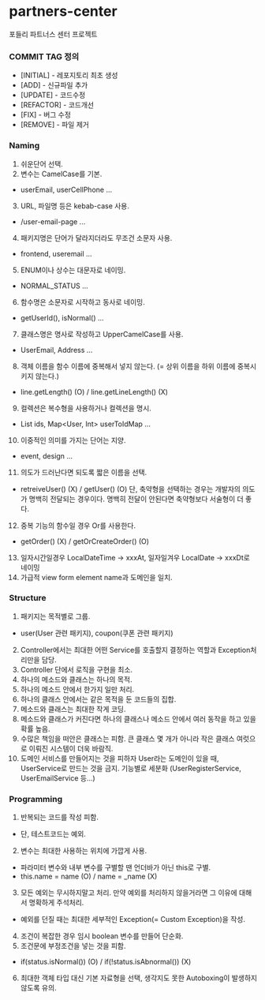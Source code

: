 # partners-center
포들리 파트너스 센터 프로젝트

### COMMIT TAG 정의
- [INITIAL] - 레포지토리 최초 생성
- [ADD] - 신규파일 추가
- [UPDATE] - 코드수정
- [REFACTOR] - 코드개선
- [FIX] - 버그 수정
- [REMOVE] - 파일 제거


### Naming
1. 쉬운단어 선택.
2. 변수는 CamelCase를 기본.
 - userEmail, userCellPhone ...
3. URL, 파일명 등은 kebab-case 사용.
 - /user-email-page ...
4. 패키지명은 단어가 달라지더라도 무조건 소문자 사용.
 - frontend, useremail ...
5. ENUM이나 상수는 대문자로 네이밍.
 - NORMAL_STATUS ...
6. 함수명은 소문자로 시작하고 동사로 네이밍.
 - getUserId(), isNormal() ...
7. 클래스명은 명사로 작성하고 UpperCamelCase를 사용.
 - UserEmail, Address ...
8. 객체 이름을 함수 이름에 중복해서 넣지 않는다. (= 상위 이름을 하위 이름에 중복시키지 않는다.)
 - line.getLength() (O) / line.getLineLength() (X)
9. 컬렉션은 복수형을 사용하거나 컬렉션을 명시.
 - List ids, Map<User, Int> userToIdMap ...
10. 이중적인 의미를 가지는 단어는 지양.
 - event, design ...
11. 의도가 드러난다면 되도록 짧은 이름을 선택.
 - retreiveUser() (X) / getUser() (O)
단, 축약형을 선택하는 경우는 개발자의 의도가 명백히 전달되는 경우이다. 명백히 전달이 안된다면 축약형보다 서술형이 더 좋다.
12. 중복 기능의 함수일 경우 Or를 사용한다.
 - getOrder() (X) / getOrCreateOrder() (O)
13. 일자시간일경우 LocalDateTime -> xxxAt, 일자일겨우 LocalDate -> xxxDt로 네이밍
14. 가급적 view form element name과 도메인을 일치.

### Structure

1. 패키지는 목적별로 그룹.
 - user(User 관련 패키지), coupon(쿠폰 관련 패키지)
2. Controller에서는 최대한 어떤 Service를 호출할지 결정하는 역할과 Exception처리만을 담당.
3. Controller 단에서 로직을 구현을 최소.
4. 하나의 메소드와 클래스는 하나의 목적.
5. 하나의 메소드 안에서 한가지 일만 처리.
6. 하나의 클래스 안에서는 같은 목적을 둔 코드들의 집합.
7. 메소드와 클래스는 최대한 작게 코딩.
8. 메소드와 클래스가 커진다면 하나의 클래스나 메소드 안에서 여러 동작을 하고 있을 확률 높음.
9. 수많은 책임을 떠안은 클래스는 피함. 큰 클래스 몇 개가 아니라 작은 클래스 여럿으로 이뤄진 시스템이 더욱 바람직.
10. 도메인 서비스를 만들어지는 것을 피하자
User라는 도메인이 있을 때, UserService로 만드는 것을 금지.
기능별로 세분화 (UserRegisterService, UserEmailService 등...)

### Programming
1. 반복되는 코드를 작성 피함.
 - 단, 테스트코드는 예외.
2. 변수는 최대한 사용하는 위치에 가깝게 사용.
 -  파라미터 변수와 내부 변수를 구별할 땐 언더바가 아닌 this로 구별.
 - this.name = name (O) / name = _name (X)
3. 모든 예외는 무시하지말고 처리. 만약 예외를 처리하지 않을거라면 그 이유에 대해서 명확하게 주석처리.
 - 예외를 던질 때는 최대한 세부적인 Exception(= Custom Exception)을 작성.
4. 조건이 복잡한 경우 임시 boolean 변수를 만들어 단순화.
5. 조건문에 부정조건을 넣는 것을 피함.
 - if(status.isNormal()) (O) / if(!status.isAbnormal()) (X)
6. 최대한 객체 타입 대신 기본 자료형을 선택, 생각지도 못한 Autoboxing이 발생하지 않도록 유의.
